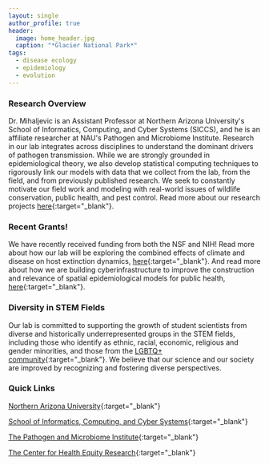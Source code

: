 ```yaml
---
layout: single
author_profile: true
header:
  image: home_header.jpg
  caption: "*Glacier National Park*"
tags:
  - disease ecology
  - epidemiology
  - evolution
---
```



### Research Overview
Dr. Mihaljevic is an Assistant Professor at Northern Arizona University's School of Informatics, Computing, and Cyber Systems (SICCS), and he is an affiliate researcher at NAU's Pathogen and Microbiome Institute. Research in our lab integrates across disciplines to understand the dominant drivers of pathogen transmission. While we are strongly grounded in epidemiological theory, we also develop statistical computing techniques to rigorously link our models with data that we collect from the lab, from the field, and from previously published research. We seek to constantly motivate our field work and modeling with real-world issues of wildlife conservation, public health, and pest control. Read more about our research projects [here](/research/){:target="_blank"}.

### Recent Grants!

We have recently received funding from both the NSF and NIH! 
Read more about how our lab will be exploring the combined effects of climate and disease on host extinction dynamics, [here](https://news.nau.edu/tiger-salamander-ranavirus/){:target="_blank"}.
And read more about how we are building cyberinfrastructure to improve the construction and relevance of spatial epidemiological models for public health, [here](https://news.nau.edu/mihaljevic-epimorph-grant/){:target="_blank"}. 

### Diversity in STEM Fields
Our lab is committed to supporting the growth of student scientists from diverse and historically underrepresented groups in the STEM fields, including those who identify as ethnic, racial, economic, religious and gender minorities, and those from the [LGBTQ+ community](https://www.500queerscientists.com/){:target="_blank"}. We believe that our science and our society are improved by recognizing and fostering diverse perspectives.  


### Quick Links

[Northern Arizona University](http://nau.edu/){:target="_blank"}

[School of Informatics, Computing, and Cyber Systems](http://nau.edu/SICCS/){:target="_blank"} 

[The Pathogen and Microbiome Institute](https://nau.edu/pmi/){:target="_blank"}

[The Center for Health Equity Research](https://nau.edu/cher/){:target="_blank"}